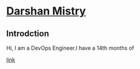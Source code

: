 
# [Darshan Mistry](https://1111darsh.com/)
## Introdction
Hi,
    I am a DevOps Engineer.I have a 14th months of 


[link](./documents/AWS%20CLI.pdf)
